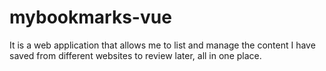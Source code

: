 # mybookmarks-vue
It is a web application that allows me to list and manage the content I have saved from different websites to review later, all in one place.
